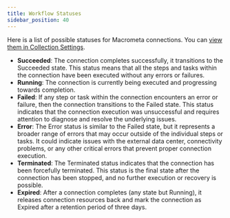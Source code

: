 ```yaml
---
title: Workflow Statuses
sidebar_position: 40
---
```


Here is a list of possible statuses for Macrometa connections. You can [view them in Collection Settings](../collections/view-collection-settings).

- **Succeeded**: The connection completes successfully, it transitions to the Succeeded state. This status means that all the steps and tasks within the connection have been executed without any errors or failures.
- **Running**: The connection is currently being executed and progressing towards completion.
- **Failed**: If any step or task within the connection encounters an error or failure, then the connection transitions to the Failed state. This status indicates that the connection execution was unsuccessful and requires attention to diagnose and resolve the underlying issues.
- **Error**: The Error status is similar to the Failed state, but it represents a broader range of errors that may occur outside of the individual steps or tasks. It could indicate issues with the external data center, connectivity problems, or any other critical errors that prevent proper connection execution.
- **Terminated**: The Terminated status indicates that the connection has been forcefully terminated. This status is the final state after the connection has been stopped, and no further execution or recovery is possible.
- **Expired**: After a connection completes (any state but Running), it releases connection resources back and mark the connection as Expired after a retention period of three days.
